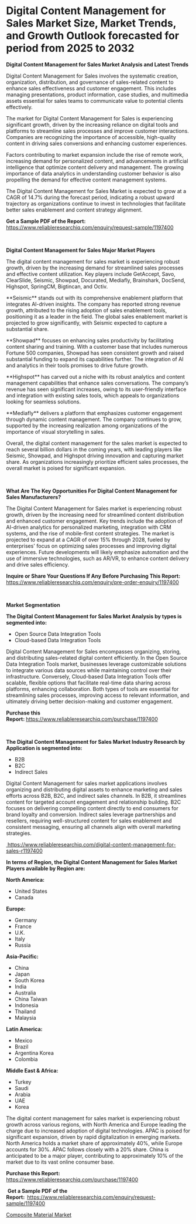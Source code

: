 <p><h1>Digital Content Management for Sales Market Size, Market Trends, and Growth Outlook forecasted for period from 2025 to 2032</h1></p><p><strong>Digital Content Management for Sales Market Analysis and Latest Trends</strong></p>
<p><p>Digital Content Management for Sales involves the systematic creation, organization, distribution, and governance of sales-related content to enhance sales effectiveness and customer engagement. This includes managing presentations, product information, case studies, and multimedia assets essential for sales teams to communicate value to potential clients effectively. </p><p>The market for Digital Content Management for Sales is experiencing significant growth, driven by the increasing reliance on digital tools and platforms to streamline sales processes and improve customer interactions. Companies are recognizing the importance of accessible, high-quality content in driving sales conversions and enhancing customer experiences. </p><p>Factors contributing to market expansion include the rise of remote work, increasing demand for personalized content, and advancements in artificial intelligence that optimize content delivery and management. The growing importance of data analytics in understanding customer behavior is also propelling the demand for effective content management systems.</p><p>The Digital Content Management for Sales Market is expected to grow at a CAGR of 14.7% during the forecast period, indicating a robust upward trajectory as organizations continue to invest in technologies that facilitate better sales enablement and content strategy alignment. </p></p>
<p><strong>Get a Sample PDF of the Report:&nbsp;</strong> <a href="https://www.reliableresearchiq.com/enquiry/request-sample/1197400?utm_campaign=3058&utm_medium=2&utm_source=Github&utm_content=ia&utm_term=09032025&utm_id=digital-content-management-for-sales">https://www.reliableresearchiq.com/enquiry/request-sample/1197400</a></p>
<p>&nbsp;</p>
<p><strong>Digital Content Management for Sales Major Market Players</strong></p>
<p><p>The digital content management for sales market is experiencing robust growth, driven by the increasing demand for streamlined sales processes and effective content utilization. Key players include GetAccept, Savo, ClearSlide, Seismic, Showpad, Docurated, Mediafly, Brainshark, DocSend, Highspot, SpringCM, Bigtincan, and Octiv.</p><p>**Seismic** stands out with its comprehensive enablement platform that integrates AI-driven insights. The company has reported strong revenue growth, attributed to the rising adoption of sales enablement tools, positioning it as a leader in the field. The global sales enablement market is projected to grow significantly, with Seismic expected to capture a substantial share.</p><p>**Showpad** focuses on enhancing sales productivity by facilitating content sharing and training. With a customer base that includes numerous Fortune 500 companies, Showpad has seen consistent growth and raised substantial funding to expand its capabilities further. The integration of AI and analytics in their tools promises to drive future growth.</p><p>**Highspot** has carved out a niche with its robust analytics and content management capabilities that enhance sales conversations. The company’s revenue has seen significant increases, owing to its user-friendly interface and integration with existing sales tools, which appeals to organizations looking for seamless solutions.</p><p>**Mediafly** delivers a platform that emphasizes customer engagement through dynamic content management. The company continues to grow, supported by the increasing realization among organizations of the importance of visual storytelling in sales.</p><p>Overall, the digital content management for the sales market is expected to reach several billion dollars in the coming years, with leading players like Seismic, Showpad, and Highspot driving innovation and capturing market share. As organizations increasingly prioritize efficient sales processes, the overall market is poised for significant expansion.</p></p>
<p>&nbsp;</p>
<p><strong>What Are The Key Opportunities For Digital Content Management for Sales Manufacturers?</strong></p>
<p><p>The Digital Content Management for Sales market is experiencing robust growth, driven by the increasing need for streamlined content distribution and enhanced customer engagement. Key trends include the adoption of AI-driven analytics for personalized marketing, integration with CRM systems, and the rise of mobile-first content strategies. The market is projected to expand at a CAGR of over 15% through 2028, fueled by enterprises' focus on optimizing sales processes and improving digital experiences. Future developments will likely emphasize automation and the use of immersive technologies, such as AR/VR, to enhance content delivery and drive sales efficiency.</p></p>
<p><strong>Inquire or Share Your Questions If Any Before Purchasing This Report:</strong> <a href="https://www.reliableresearchiq.com/enquiry/pre-order-enquiry/1197400?utm_campaign=3058&utm_medium=2&utm_source=Github&utm_content=ia&utm_term=09032025&utm_id=digital-content-management-for-sales">https://www.reliableresearchiq.com/enquiry/pre-order-enquiry/1197400</a></p>
<p>&nbsp;</p>
<p><strong>Market Segmentation</strong></p>
<p><strong>The Digital Content Management for Sales Market Analysis by types is segmented into:</strong></p>
<p><ul><li>Open Source Data Integration Tools</li><li>Cloud-based Data Integration Tools</li></ul></p>
<p><p>Digital Content Management for Sales encompasses organizing, storing, and distributing sales-related digital content efficiently. In the Open Source Data Integration Tools market, businesses leverage customizable solutions to integrate various data sources while maintaining control over their infrastructure. Conversely, Cloud-based Data Integration Tools offer scalable, flexible options that facilitate real-time data sharing across platforms, enhancing collaboration. Both types of tools are essential for streamlining sales processes, improving access to relevant information, and ultimately driving better decision-making and customer engagement.</p></p>
<p><strong>Purchase this Report:&nbsp;</strong><a href="https://www.reliableresearchiq.com/purchase/1197400?utm_campaign=3058&utm_medium=2&utm_source=Github&utm_content=ia&utm_term=09032025&utm_id=digital-content-management-for-sales">https://www.reliableresearchiq.com/purchase/1197400</a></p>
<p>&nbsp;</p>
<p><strong>The Digital Content Management for Sales Market Industry Research by Application is segmented into:</strong></p>
<p><ul><li>B2B</li><li>B2C</li><li>Indirect Sales</li></ul></p>
<p><p>Digital Content Management for sales market applications involves organizing and distributing digital assets to enhance marketing and sales efforts across B2B, B2C, and indirect sales channels. In B2B, it streamlines content for targeted account engagement and relationship building. B2C focuses on delivering compelling content directly to end consumers for brand loyalty and conversion. Indirect sales leverage partnerships and resellers, requiring well-structured content for sales enablement and consistent messaging, ensuring all channels align with overall marketing strategies.</p></p>
<p><a href="https://www.reliableresearchiq.com/digital-content-management-for-sales-r1197400?utm_campaign=3058&utm_medium=2&utm_source=Github&utm_content=ia&utm_term=09032025&utm_id=digital-content-management-for-sales">&nbsp;https://www.reliableresearchiq.com/digital-content-management-for-sales-r1197400</a></p>
<p><strong>In terms of Region, the Digital Content Management for Sales Market Players available by Region are:</strong></p>
<p>
    <p> <strong> North America: </strong>
        <ul>
            <li>United States</li>
            <li>Canada</li>
        </ul>
        </p> 
    <p> <strong> Europe: </strong>
        <ul>
            <li>Germany</li>
            <li>France</li>
            <li>U.K.</li>
            <li>Italy</li>
            <li>Russia</li>
        </ul>
        </p> 
    <p> <strong> Asia-Pacific: </strong>
        <ul>
            <li>China</li>
            <li>Japan</li>
            <li>South Korea</li>
            <li>India</li>
            <li>Australia</li>
            <li>China Taiwan</li>
            <li>Indonesia</li>
            <li>Thailand</li>
            <li>Malaysia</li>
        </ul>
        </p> 
    <p> <strong> Latin America: </strong>
        <ul>
            <li>Mexico</li>
            <li>Brazil</li>
            <li>Argentina Korea</li>
            <li>Colombia</li>
        </ul>
        </p> 
    <p> <strong> Middle East & Africa: </strong>
        <ul>
            <li>Turkey</li>
            <li>Saudi</li>
            <li>Arabia</li>
            <li>UAE</li>
            <li>Korea</li>
        </ul>
    </p>
    </p>
<p><p>The digital content management for sales market is experiencing robust growth across various regions, with North America and Europe leading the charge due to increased adoption of digital technologies. APAC is poised for significant expansion, driven by rapid digitalization in emerging markets. North America holds a market share of approximately 40%, while Europe accounts for 30%. APAC follows closely with a 20% share. China is anticipated to be a major player, contributing to approximately 10% of the market due to its vast online consumer base.</p></p>
<p><strong>Purchase this Report: </strong><a href="https://www.reliableresearchiq.com/purchase/1197400?utm_campaign=3058&utm_medium=2&utm_source=Github&utm_content=ia&utm_term=09032025&utm_id=digital-content-management-for-sales">https://www.reliableresearchiq.com/purchase/1197400</a></p>
<p>&nbsp;<strong>Get a Sample PDF of the Report:&nbsp;&nbsp;</strong><a href="https://www.reliableresearchiq.com/enquiry/request-sample/1197400?utm_campaign=3058&utm_medium=2&utm_source=Github&utm_content=ia&utm_term=09032025&utm_id=digital-content-management-for-sales">https://www.reliableresearchiq.com/enquiry/request-sample/1197400</a></p>
<p><strong></strong></p>
<p><p><a href="https://github.com/saklpelzami95/Market-Research-Report-List-1/blob/main/composite-material-market.md?utm_campaign=3058&utm_medium=2&utm_source=Github&utm_content=ia&utm_term=09032025&utm_id=digital-content-management-for-sales">Composite Material Market</a></p></p>